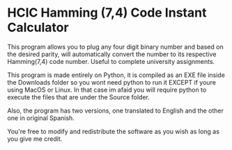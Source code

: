 # HCIC Hamming (7,4) Code Instant Calculator
This program allows you to plug any four digit binary number and based on the desired parity, will automatically convert the number to its respective Hamming(7,4) code number. Useful to complete university assignments.

This program is made entirely on Python, it is compiled as an EXE file inside the Downloads folder so you wont need python to run it EXCEPT if youre using MacOS or Linux. In that case im afaid you will require python to execute the files that are under the Source folder.

Also, the program has two versions, one translated to English and the other one in original Spanish.

You're free to modify and redistribute the software as you wish as long as you give me credit.
